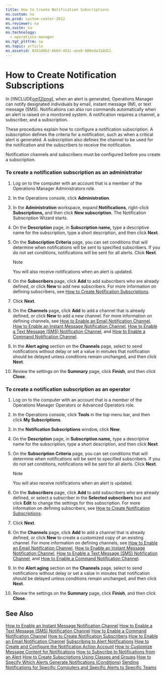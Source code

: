 ```yaml
---
title: How to Create Notification Subscriptions
ms.custom: na
ms.prod: system-center-2012
ms.reviewer: na
ms.suite: na
ms.technology: 
  - operations-manager
ms.tgt_pltfrm: na
ms.topic: article
ms.assetid: 8361d0b2-8b6d-462c-aee0-800eda31dd21
---
```

# How to Create Notification Subscriptions
In [!INCLUDE[om12long](./Token/om12long_md.md)], when an alert is generated, Operations Manager can notify designated individuals by email, instant message \(IM\), or text message \(SMS\). Notifications can also run commands automatically when an alert is raised on a monitored system. A notification requires a channel, a subscriber, and a subscription.

These procedures explain how to configure a notification subscription. A subscription defines the criteria for a notification, such as when a critical alert is generated. A subscription also defines the channel to be used for the notification and the subscribers to receive the notification.

Notification channels and subscribers must be configured before you create a subscription.

### To create a notification subscription as an administrator

1.  Log on to the computer with an account that is a member of the Operations Manager Administrators role.

2.  In the Operations console, click **Administration**.

3.  In the **Administration** workspace, expand **Notifications**, right\-click **Subscriptions,** and then click **New subscription**. The Notification Subscription Wizard starts.

4.  On the **Description** page, in **Subscription name,** type a descriptive name for the subscription, type a short description, and then click **Next**.

5.  On the **Subscription Criteria** page, you can set conditions that will determine when notifications will be sent to specified subscribers. If you do not set conditions, notifications will be sent for all alerts. Click **Next**.

    > [!NOTE]
    > You will also receive notifications when an alert is updated.

6.  On the **Subscribers** page, click **Add** to add subscribers who are already defined, or click **New** to add new subscribers. For more information on defining subscribers, see [How to Create Notification Subscriptions](./How-to-Create-Notification-Subscriptions.md).

7.  Click **Next**.

8.  On the **Channels** page, click **Add** to add a channel that is already defined, or click **New** to add a new channel. For more information on defining channels, see [How to Enable an Email Notification Channel](./How-to-Enable-an-Email-Notification-Channel.md), [How to Enable an Instant Message Notification Channel](./How-to-Enable-an-Instant-Message-Notification-Channel.md), [How to Enable a Text Message &#40;SMS&#41; Notification Channel](./How-to-Enable-a-Text-Message--SMS--Notification-Channel.md), and [How to Enable a Command Notification Channel](./How-to-Enable-a-Command-Notification-Channel.md).

9. In the **Alert aging** section on the **Channels** page, select to send notifications without delay or set a value in minutes that notification should be delayed unless conditions remain unchanged, and then click **Next**.

10. Review the settings on the **Summary** page, click **Finish**, and then click **Close**.

### To create a notification subscription as an operator

1.  Log on to the computer with an account that is a member of the Operations Manager Operators or Advanced Operators role.

2.  In the Operations console, click **Tools** in the top menu bar, and then click **My Subscriptions**.

3.  In the **Notification Subscriptions** window, click **New**.

4.  On the **Description** page, in **Subscription name,** type a descriptive name for the subscription, type a short description, and then click **Next**.

5.  On the **Subscription Criteria** page, you can set conditions that will determine when notifications will be sent to specified subscribers. If you do not set conditions, notifications will be sent for all alerts. Click **Next**.

    > [!NOTE]
    > You will also receive notifications when an alert is updated.

6.  On the **Subscribers** page, click **Add** to add subscribers who are already defined, or select a subscriber in the **Selected subscribers** box and click **Edit** to change the settings for this subscription. For more information on defining subscribers, see [How to Create Notification Subscriptions](./How-to-Create-Notification-Subscriptions.md).

7.  Click **Next**.

8.  On the **Channels** page, click **Add** to add a channel that is already defined, or click **New** to create a customized copy of an existing channel. For more information on defining channels, see [How to Enable an Email Notification Channel](./How-to-Enable-an-Email-Notification-Channel.md), [How to Enable an Instant Message Notification Channel](./How-to-Enable-an-Instant-Message-Notification-Channel.md), [How to Enable a Text Message &#40;SMS&#41; Notification Channel](./How-to-Enable-a-Text-Message--SMS--Notification-Channel.md), and [How to Enable a Command Notification Channel](./How-to-Enable-a-Command-Notification-Channel.md).

9. In the **Alert aging** section on the **Channels** page, select to send notifications without delay or set a value in minutes that notification should be delayed unless conditions remain unchanged, and then click **Next**.

10. Review the settings on the **Summary** page, click **Finish**, and then click **Close**.

## See Also
[How to Enable an Instant Message Notification Channel](./How-to-Enable-an-Instant-Message-Notification-Channel.md)
[How to Enable a Text Message &#40;SMS&#41; Notification Channel](./How-to-Enable-a-Text-Message--SMS--Notification-Channel.md)
[How to Enable a Command Notification Channel](./How-to-Enable-a-Command-Notification-Channel.md)
[How to Create Notification Subscribers](./How-to-Create-Notification-Subscribers.md)
[How to Enable an Email Notification Channel](./How-to-Enable-an-Email-Notification-Channel.md)
[Subscribing to Alert Notifications](./Subscribing-to-Alert-Notifications.md)
[How to Create and Configure the Notification Action Account](./How-to-Create-and-Configure-the-Notification-Action-Account.md)
[How to Customize Message Content for Notifications](./How-to-Customize-Message-Content-for-Notifications.md)
[How to Subscribe to Notifications from an Alert](./How-to-Subscribe-to-Notifications-from-an-Alert.md)
[How to Create Subscriptions Using Classes and Groups](./How-to-Create-Subscriptions-Using-Classes-and-Groups.md)
[How to Specify Which Alerts Generate Notifications &#40;Conditions&#41;](./How-to-Specify-Which-Alerts-Generate-Notifications--Conditions-.md)
[Sending Notifications for Specific Computers and Specific Alerts to Specific Teams](./Sending-Notifications-for-Specific-Computers-and-Specific-Alerts-to-Specific-Teams.md)


